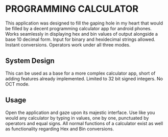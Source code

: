 # PROGRAMMING CALCULATOR
This application was designed to fill the gaping hole in my heart that would be filled by a decent programming calculator app for android phones. Works seamlessly in displaying hex and bin values of output alongside a base 10 decimal form. Input for binary and hexidecimal strings allowed. Instant conversions. Operators work under all three modes.

## System Design 
This can be used as a base for a more complex calculator app, short of adding features already implemented. Limited to 32 bit signed integers. No OCT mode.

## Usage
Open the application and gaze upon its majestic interface. Use like you would any calculator by typing in values, one by one, punctuated by operators and equal signs. All normal functions of a calculator exist as well as functionality regarding Hex and Bin conversions.
